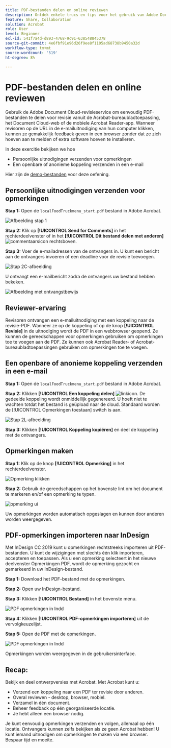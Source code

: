 ```yaml
---
title: PDF-bestanden delen en online reviewen
description: Ontdek enkele trucs en tips voor het gebruik van Adobe Document Cloud
feature: Share, Collaboration
solution: Acrobat
role: User
level: Beginner
exl-id: 541f7a4d-d893-4768-9c91-638548845378
source-git-commit: 4e6fbf91e96d26f9ee8f1105ad68738b9450a32d
workflow-type: tm+mt
source-wordcount: '519'
ht-degree: 8%

---
```


# PDF-bestanden delen en online reviewen

Gebruik de Adobe Document Cloud-revisieservice om eenvoudig PDF-bestanden te delen voor revisie vanuit de Acrobat-bureaubladtoepassing, het Document Cloud-web of de mobiele Acrobat Reader-app. Wanneer revisoren op de URL in de e-mailuitnodiging van hun computer klikken, kunnen ze gemakkelijk feedback geven in een browser zonder dat ze zich hoeven aan te melden of extra software hoeven te installeren.

In deze exercitie bekijken we hoe

* Persoonlijke uitnodigingen verzenden voor opmerkingen
* Een openbare of anonieme koppeling verzenden in een e-mail

Hier zijn de [demo-bestanden](assets/01_Review.zip) voor deze oefening.

## Persoonlijke uitnodigingen verzenden voor opmerkingen

**Stap 1:** Open de `localFoodTruckmenu_start.pdf` bestand in Adobe Acrobat.

![Afbeelding stap 1](assets/Step1.png)

**Stap 2:** Klik op **[!UICONTROL Send for Comments]** in het rechterdeelvenster of in het **[!UICONTROL Dit bestand delen met anderen]** ![commentaarsicon](assets/sendforcommentsicon.png)  rechtsboven.

**Stap 3:** Voer de e-mailadressen van de ontvangers in. U kunt een bericht aan de ontvangers invoeren of een deadline voor de revisie toevoegen.

![Stap 2C-afbeelding](assets/Step2C.png)

U ontvangt een e-mailbericht zodra de ontvangers uw bestand hebben bekeken.

![Afbeelding met ontvangstbewijs](assets/deliveryReceipt_Track.png)

## Reviewer-ervaring

Revisoren ontvangen een e-mailuitnodiging met een koppeling naar de revisie-PDF. Wanneer ze op de koppeling of op de knop **[!UICONTROL Revisie]** in de uitnodiging wordt de PDF in een webbrowser geopend. Ze kunnen de gereedschappen voor opmerkingen gebruiken om opmerkingen toe te voegen aan de PDF. Ze kunnen ook Acrobat Reader- of Acrobat-bureaubladtoepassingen gebruiken om opmerkingen toe te voegen.

## Een openbare of anonieme koppeling verzenden in een e-mail

**Stap 1:** Open de `localFoodTruckmenu_start.pdf` bestand in Adobe Acrobat.

**Stap 2:** Klikken **[!UICONTROL Een koppeling delen]** ![linkicon](assets/sendlinkicon.png). De gedeelde koppeling wordt onmiddellijk gegenereerd. U hoeft niet te wachten totdat het bestand is geüpload naar de cloud. Standaard worden de [!UICONTROL Opmerkingen toestaan] switch is aan.

![Stap 2L-afbeelding](assets/Step2L.png)

**Stap 3:** Klikken **[!UICONTROL Koppeling kopiëren]** en deel de koppeling met de ontvangers.

## Opmerkingen maken

**Stap 1:** Klik op de knop **[!UICONTROL Opmerking]** in het rechterdeelvenster.

![Opmerking klikken](assets/Cselect.jpg)

**Stap 2:** Gebruik de gereedschappen op het bovenste lint om het document te markeren en/of een opmerking te typen.

![opmerking ui](assets/commentsui.png)

Uw opmerkingen worden automatisch opgeslagen en kunnen door anderen worden weergegeven.

## PDF-opmerkingen importeren naar InDesign

Met InDesign CC 2019 kunt u opmerkingen rechtstreeks importeren uit PDF-bestanden. U kunt de wijzigingen met slechts één klik importeren, accepteren en toepassen. Als u een opmerking selecteert in het nieuwe deelvenster Opmerkingen PDF, wordt de opmerking gezocht en gemarkeerd in uw InDesign-bestand.

**Stap 1:** Download het PDF-bestand met de opmerkingen.

**Stap 2:** Open uw InDesign-bestand.

**Stap 3:** Klikken **[!UICONTROL Bestand]** in het bovenste menu.

![PDF opmerkingen in Indd](assets/inddpdf.png)

**Stap 4:** Klikken **[!UICONTROL PDF-opmerkingen importeren]** uit de vervolgkeuzelijst.

**Stap 5:** Open de PDF met de opmerkingen.

![PDF opmerkingen in Indd](assets/inddpdfshown.png)

Opmerkingen worden weergegeven in de gebruikersinterface.

## Recap:

Bekijk en deel ontwerpversies met Acrobat. Met Acrobat kunt u:

* Verzend een koppeling naar een PDF ter revisie door anderen.
* Overal reviewen - desktop, browser, mobiel.
* Verzamel in één document.
* Beheer feedback op één georganiseerde locatie.
* Je hebt alleen een browser nodig.

Je kunt eenvoudig opmerkingen verzenden en volgen, allemaal op één locatie. Ontvangers kunnen zelfs bekijken als ze geen Acrobat hebben! U kunt iemand uitnodigen om opmerkingen te maken via een browser. Bespaar tijd en moeite.
